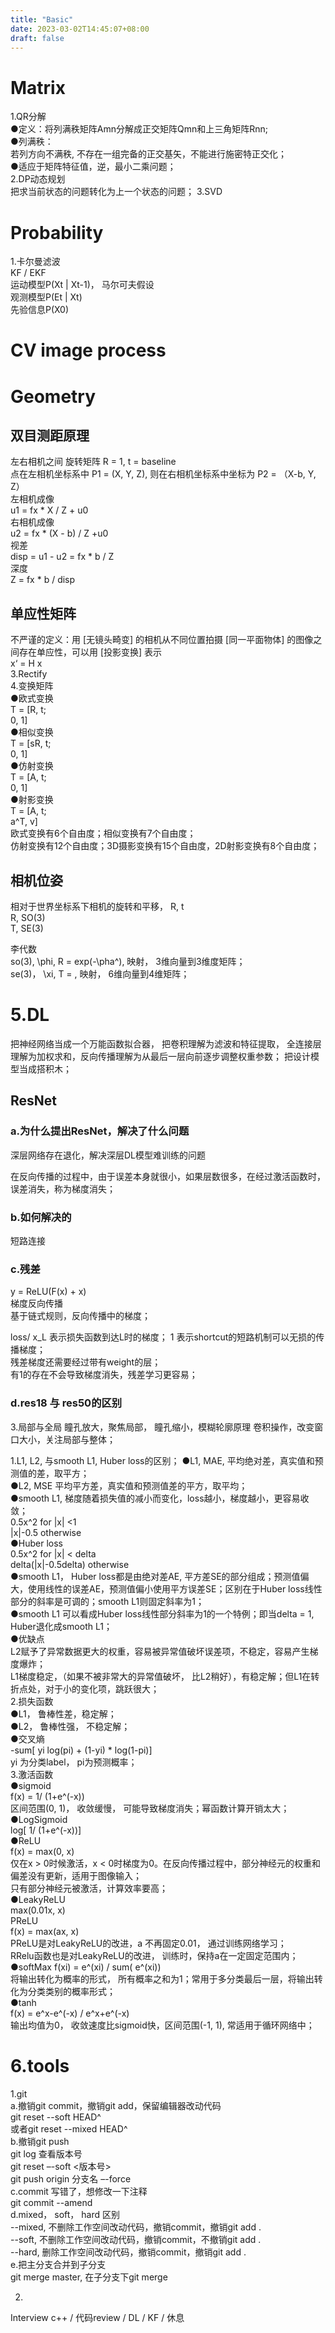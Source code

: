 ```yaml
---
title: "Basic"
date: 2023-03-02T14:45:07+08:00
draft: false
---
```


# Matrix
1.QR分解  
●定义：将列满秩矩阵Amn分解成正交矩阵Qmn和上三角矩阵Rnn;  
●列满秩：  
若列方向不满秩, 不存在一组完备的正交基矢，不能进行施密特正交化；  
●适应于矩阵特征值，逆，最小二乘问题；  
2.DP动态规划  
把求当前状态的问题转化为上一个状态的问题； 
3.SVD  

# Probability
1.卡尔曼滤波  
KF / EKF  
运动模型P(Xt | Xt-1)， 马尔可夫假设  
观测模型P(Et | Xt)   
先验信息P(X0)  


# CV image process
# Geometry
## 双目测距原理  
左右相机之间 旋转矩阵 R = 1, t = baseline  
点在左相机坐标系中 P1 = (X, Y, Z),  则在右相机坐标系中坐标为 P2 = （X-b, Y,  Z）  
左相机成像  
u1 = fx * X / Z + u0  
右相机成像  
u2 = fx * (X - b) / Z  +u0  
视差  
disp  = u1 - u2 = fx * b / Z  
深度  
Z = fx * b / disp  
	
## 单应性矩阵  
不严谨的定义：用 [无镜头畸变] 的相机从不同位置拍摄 [同一平面物体] 的图像之间存在单应性，可以用 [投影变换] 表示   
x‘ = H x  
3.Rectify  
4.变换矩阵  
●欧式变换  
T = [R, t;   
0, 1]  
●相似变换  
T = [sR, t;   
0, 1]  
●仿射变换  
T = [A, t;   
0, 1]  
●射影变换  
T = [A, t;   
a^T, v]  
欧式变换有6个自由度；相似变换有7个自由度；  
仿射变换有12个自由度；3D摄影变换有15个自由度，2D射影变换有8个自由度； 

## 相机位姿  
相对于世界坐标系下相机的旋转和平移， R, t  
R, SO(3)  
T, SE(3)  

李代数  
so(3), \phi, R = exp(-\pha^), 	映射， 3维向量到3维度矩阵；  
se(3)， \xi, T = , 	映射， 6维向量到4维矩阵；  


# 5.DL  
把神经网络当成一个万能函数拟合器， 把卷积理解为滤波和特征提取，
全连接层理解为加权求和，反向传播理解为从最后一层向前逐步调整权重参数；
把设计模型当成搭积木；

## ResNet
### a.为什么提出ResNet，解决了什么问题  
深层网络存在退化，解决深层DL模型难训练的问题

在反向传播的过程中，由于误差本身就很小，如果层数很多，在经过激活函数时，误差消失，称为梯度消失；
### b.如何解决的

短路连接

### c.残差
y = ReLU(F(x) + x)    
梯度反向传播  
基于链式规则，反向传播中的梯度；  

loss/ x_L 表示损失函数到达L时的梯度；
1 表示shortcut的短路机制可以无损的传播梯度；  
残差梯度还需要经过带有weight的层；  
有1的存在不会导致梯度消失，残差学习更容易；  
###  d.res18 与 res50的区别  

3.局部与全局
瞳孔放大，聚焦局部， 瞳孔缩小，模糊轮廓原理
卷积操作，改变窗口大小，关注局部与整体；

1.L1, L2, 与smooth L1, Huber loss的区别； 
●L1, MAE, 平均绝对差，真实值和预测值的差，取平方；  
●L2, MSE 平均平方差，真实值和预测值差的平方，取平均；  
●smooth L1, 梯度随着损失值的减小而变化，loss越小，梯度越小，更容易收敛；  
0.5x^2 for |x| <1  
|x|-0.5 otherwise  
●Huber loss  
0.5x^2  for |x| < delta  
delta(|x|-0.5delta) otherwise  
●smooth L1， Huber loss都是由绝对差AE, 平方差SE的部分组成；预测值偏大，使用线性的误差AE，预测值偏小使用平方误差SE；区别在于Huber loss线性部分的斜率是可调的；smooth L1则固定斜率为1；  
●smooth L1 可以看成Huber loss线性部分斜率为1的一个特例；即当delta = 1, Huber退化成smooth L1；  
●优缺点  
L2赋予了异常数据更大的权重，容易被异常值破坏误差项，不稳定，容易产生梯度爆炸；  
L1梯度稳定，（如果不被非常大的异常值破坏， 比L2稍好），有稳定解；但L1在转折点处，对于小的变化项，跳跃很大；  
2.损失函数  
●L1， 鲁棒性差，稳定解；  
●L2， 鲁棒性强， 不稳定解；  
●交叉熵  
-sum[ yi  log(pi) + (1-yi) * log(1-pi)]  
yi 为分类label， pi为预测概率；  
3.激活函数  
●sigmoid  
f(x)  = 1/ (1+e^(-x))  
区间范围(0, 1)， 收敛缓慢， 可能导致梯度消失；幂函数计算开销太大；  
●LogSigmoid  
log[ 1/ (1+e^(-x))]  
●ReLU  
f(x) = max(0, x)  
仅在x > 0时候激活，x < 0时梯度为0。在反向传播过程中，部分神经元的权重和偏差没有更新，适用于图像输入；  
只有部分神经元被激活，计算效率要高；	 
●LeakyReLU  
max(0.01x, x)  
PReLU   
f(x) = max(ax, x)  
PReLU是对LeakyReLU的改进，a 不再固定0.01， 通过训练网络学习；  
RRelu函数也是对LeakyReLU的改进， 训练时，保持a在一定固定范围内；  
●softMax
f(xi) = e^(xi) / sum( e^(xi))  
将输出转化为概率的形式， 所有概率之和为1；常用于多分类最后一层，将输出转化为分类类别的概率形式；  
●tanh  
f(x)  = e^x-e^(-x)  /  e^x+e^(-x)  
输出均值为0， 收敛速度比sigmoid快，区间范围(-1, 1),  常适用于循环网络中；  

# 6.tools
1.git  
a.撤销git commit，撤销git add，保留编辑器改动代码  
git reset --soft HEAD^  
或者git reset --mixed HEAD^   
b.撤销git push  
git log 查看版本号  
git reset –-soft <版本号>  
git push origin 分支名 –-force  
c.commit 写错了，想修改一下注释  
git commit --amend  
d.mixed， soft， hard 区别  
--mixed, 不删除工作空间改动代码，撤销commit，撤销git add .   
--soft, 不删除工作空间改动代码，撤销commit，不撤销git add .  
--hard, 删除工作空间改动代码，撤销commit，撤销git add .  
e.把主分支合并到子分支  
git merge master, 在子分支下git merge  

2.  


Interview
c++ / 代码review / DL / KF / 休息
	





